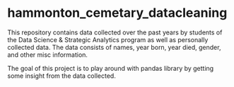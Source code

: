 # hammonton_cemetary_datacleaning 

This repository contains data collected over the past years by students of the Data Science & Strategic Analytics program as well as personally collected data. The data consists of names, year born, year died, gender, and other misc information. 

The goal of this project is to play around with pandas library by getting some insight from the data collected. 

